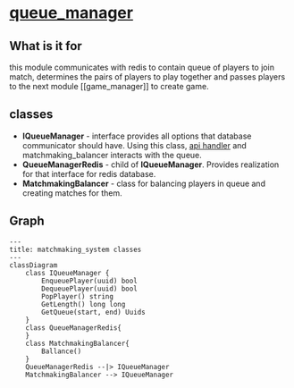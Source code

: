 # [queue_manager](https://github.com/LeeDoor/game_webserver/tree/main/src/queue_manager)
## What is it for
this module communicates with redis to contain queue of players to join match, determines the pairs of players to play together and passes players to the next module [[game_manager]] to create game.
##  classes
* **IQueueManager** - interface provides all options that database communicator should have. Using this class, [api handler](http_handler.md) and matchmaking_balancer interacts with the queue.
* **QueueManagerRedis** - child of **IQueueManager**. Provides realization for that interface for redis database.
* **MatchmakingBalancer** - class for balancing players in queue and creating matches for them.
## Graph
```mermaid
---
title: matchmaking_system classes
---
classDiagram
	class IQueueManager {
		EnqueuePlayer(uuid) bool
		DequeuePlayer(uuid) bool
		PopPlayer() string
		GetLength() long long
		GetQueue(start, end) Uuids
	}
	class QueueManagerRedis{
	}
	class MatchmakingBalancer{
		Ballance()
	}
	QueueManagerRedis --|> IQueueManager
	MatchmakingBalancer --> IQueueManager

```